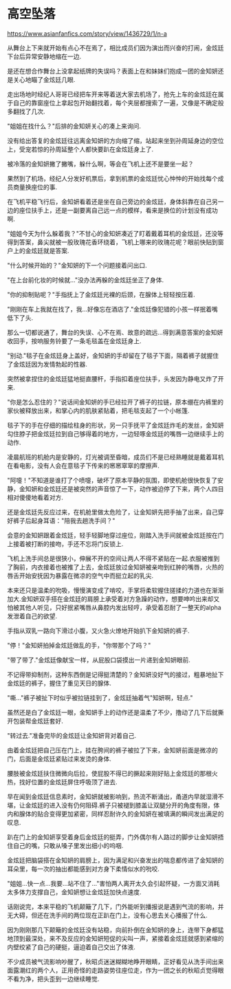 # 高空坠落

https://www.asianfanfics.com/story/view/1436729/1/n-a

从舞台上下来就开始有点心不在焉了，相比成员们因为演出而兴奋的打闹，金炫廷下台后异常安静地缩在一边.

是还在想合作舞台上没拿起纸牌的失误吗？表面上在和妹妹们抱成一团的金知妍还是关心地瞄了金炫廷几眼.

走出场地时经纪人哥哥已经把车开来等着送大家去机场了，抢先上车的金炫廷在属于自己的靠窗座位上拿起包开始翻找着，每个夹层都搜索了一遍，又像是不确定般多翻找了几次.

"姐姐在找什么？"后排的金知妍关心的凑上来询问.

没有给出答复的金炫廷往远离金知妍的方向缩了缩，站起来坐到孙周延身边的空位上，受宠若惊的孙周延整个人都快要趴在金炫廷身上了.

被冷落的金知妍撇了撇嘴，躲什么啊，等会在飞机上还不是要坐一起？

果然到了机场，经纪人分发好机票后，拿到机票的金炫廷忧心忡忡的开始找每个成员商量换座位的事.

在飞机平稳飞行后，金知妍看着还是坐在自己旁边的金炫廷，身体斜靠在自己另一边的座位扶手上，还是一副要离自己远一点的模样，看来是换位的计划没有成功啊.

"姐姐今天为什么躲着我？"不甘心的金知妍凑近了盯着戴着耳机的金炫廷，还没等得到答案，鼻尖就被一股玫瑰花香环绕着，飞机上哪来的玫瑰花呢？眼前快贴到窗户上的金炫廷就是答案.

"什么时候开始的？"金知妍的下一个问题接着问出口.

"在上台前化妆的时候就…"没办法再躲的金炫廷坐正了身体.

"你的抑制贴呢？"手指抚上了金炫廷光裸的后颈，在腺体上轻轻按压着.

"刚刚在车上我就在找了，我…好像忘在酒店了."金炫廷像犯错的小孩一样抿着嘴低下了头.

那么一切都说通了，舞台的失误、心不在焉、故意的疏远…得到满意答案的金知妍收回手，按响服务铃要了一条毛毯盖在金炫廷身上.

"别动."毯子在金炫廷身上盖好，金知妍的手却留在了毯子下面，隔着裤子就握住了金炫廷因为发情勃起的性器.

突然被拿捏住的金炫廷猛地挺直腰杆，手指扣着座位扶手，头发因为静电又炸了开来.

"你是怎么忍住的？"说话间金知妍的手已经拉开了裤子的拉链，原本绷在内裤里的家伙被释放出来，和掌心内的肌肤紧贴着，把毛毯支起了一个小帐篷.

毯子下的手在仔细的描绘柱身的形状，另一只手抚平了金炫廷炸毛的发丝，金知妍勾住脖子把金炫廷拉到自己够得着的地方，一边轻啄金炫廷的嘴唇一边继续手上的动作.

凌晨航班的机舱内是安静的，灯光被调至昏暗，成员们不是已经熟睡就是戴着耳机在看电影，没有人会在意毯子下传来的窸窸窣窣的摩擦声.

"阿嚏！"不知道是谁打了个喷嚏，破坏了原本平静的氛围，即使机舱很快恢复了安静，金知妍和金炫廷还是被突然的声音惊了一下，动作被迫停了下来，两个人四目相对傻傻地看着对方.

还是金炫廷先反应过来，在机舱里做太危险了，让金知妍先把手抽了出来，自己穿好裤子后起身耳语："陪我去趟洗手间？"

会意的金知妍跟着金炫廷，轻手轻脚地穿过座位，刚踏入洗手间就被金炫廷按在门上接着被打断的接吻，手还不忘将门反锁上.

飞机上洗手间总是很狭小，伸展不开的空间让两人不得不紧贴在一起.衣服被推到了胸前，内衣接着也被推了上去，金炫廷放过金知妍被亲吻到红肿的嘴唇，火热的唇舌开始安抚因为暴露在微凉的空气中而挺立起的乳尖.

本来还只是温柔的吮吸，慢慢演变成了啃咬，手掌将柔软握住搓揉的力道也在渐渐加大.金知妍双手搭在金炫廷的肩膀上承受着对方急躁的动作，想要呻吟出来却又怕被其他人听见，只好抿紧嘴唇从鼻腔内发出轻哼，承受着忍耐了一整天的alpha发泄着自己的欲望.

手指从双乳一路向下滑过小腹，又火急火燎地开始扒下金知妍的裤子.

"停！"金知妍拍掉金炫廷做乱的手，"你带那个了吗？"

"带了带了."金炫廷像献宝一样，从屁股口袋摸出一片递到金知妍眼前.

不记得带抑制剂，这种东西倒是记得挺清楚的？金知妍没好气的接过，粗暴地扯下金炫廷的裤子，握住了重见天日的腺体.

"嘶…"裤子被扯下时似乎被拉链挂到了，金炫廷抽着气"知妍啊，轻点."

虽然还是白了金炫廷一眼，金知妍手上的动作还是温柔了不少，撸动了几下后就撕开包装帮金炫廷套好.

"转过去."准备完毕的金炫廷让金知妍背对着自己.

由着金炫廷把自己压在门上，挂在胯间的裤子被拉了下来，金知妍前面是微凉的门，后面是金炫廷紧贴过来发烫的身体.

腰肢被金炫廷扶住微微向后拉，使屁股不得已的撅起来刚好贴上金炫廷的那根火热，找好位置的金炫廷屏住呼吸顶了进去.

早在闻到金炫廷信息素时，金知妍就被影响到，热流不断涌出，甬道内早就湿滑不堪，让金炫廷的进入没有仍何阻碍.裤子只被褪到膝盖让双腿分开的角度有限，体内和腺体的贴合变得更加紧密，同样忍耐许久的金知妍在被填满的瞬间发出满足的叹息.

趴在门上的金知妍享受着身后金炫廷的挺弄，门外偶尔有人路过的脚步让金知妍捂住自己的嘴，只敢从嗓子里发出细小的呜咽.

金炫廷把脑袋搭在金知妍的肩膀上，因为满足和兴奋发出的喘息都传进了金知妍的耳朵里，每一次的抽出都能感到对方身下柔情似水的吮咬.

"姐姐…快一点…我要…站不住了…"害怕两人离开太久会引起怀疑，一方面又消耗太多体力支撑自己，金知妍想让金炫廷加快点速度.

话刚说完，本来平稳的飞机颠簸了几下，门外能听到播报说是遇到气流的影响，并无大碍，但还在洗手间的两位现在正趴在门上，没有心思去关心播报了什么.

因为刚刚那几下颠簸的金炫廷没有站稳，向前扑倒在金知妍的身上，连带下身都猛地顶到最深处，来不及反应的金知妍短促的尖叫一声，紧接着金炫廷就感到紧缩的内壁绞紧了自己的硬挺，逼迫着自己交出了体液.

不少成员被气流影响吵醒了，秋昭贞迷迷糊糊地睁开眼睛，正好看见从洗手间出来面露潮红的两个人，正用奇怪的走路姿势往座位走，作为一团之长的秋昭贞觉得眼不看为净，把头歪到一边继续睡觉.